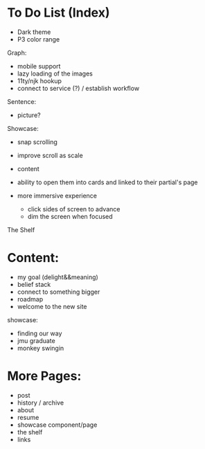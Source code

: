 # To Do List (Index)

- Dark theme
- P3 color range

Graph:
- mobile support
- lazy loading of the images
- 11ty/njk hookup
- connect to service (?) / establish workflow

Sentence:
- picture?

Showcase:
- snap scrolling
- improve scroll as scale
- content
- ability to open them into cards and linked to their partial's page

- more immersive experience
	- click sides of screen to advance
	- dim the screen when focused

The Shelf

# Content:
- my goal (delight&&meaning)
- belief stack
- connect to something bigger
- roadmap
- welcome to the new site

showcase:
- finding our way
- jmu graduate
- monkey swingin

# More Pages:
- post
- history / archive
- about
- resume
- showcase component/page
- the shelf
- links